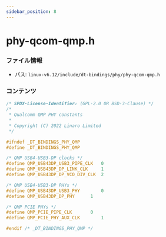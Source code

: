 ```yaml
---
sidebar_position: 8
---
```

# phy-qcom-qmp.h

### ファイル情報

- パス: `linux-v6.12/include/dt-bindings/phy/phy-qcom-qmp.h`

### コンテンツ

```h
/* SPDX-License-Identifier: (GPL-2.0 OR BSD-3-Clause) */
/*
 * Qualcomm QMP PHY constants
 *
 * Copyright (C) 2022 Linaro Limited
 */

#ifndef _DT_BINDINGS_PHY_QMP
#define _DT_BINDINGS_PHY_QMP

/* QMP USB4-USB3-DP clocks */
#define QMP_USB43DP_USB3_PIPE_CLK	0
#define QMP_USB43DP_DP_LINK_CLK		1
#define QMP_USB43DP_DP_VCO_DIV_CLK	2

/* QMP USB4-USB3-DP PHYs */
#define QMP_USB43DP_USB3_PHY		0
#define QMP_USB43DP_DP_PHY		1

/* QMP PCIE PHYs */
#define QMP_PCIE_PIPE_CLK		0
#define QMP_PCIE_PHY_AUX_CLK		1

#endif /* _DT_BINDINGS_PHY_QMP */

```

